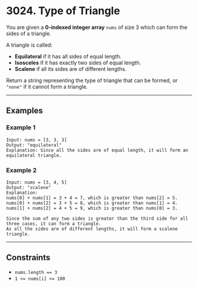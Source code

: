 # 3024. Type of Triangle

You are given a **0-indexed integer array** `nums` of size 3 which can form the sides of a triangle.

A triangle is called:
- **Equilateral** if it has all sides of equal length.
- **Isosceles** if it has exactly two sides of equal length.
- **Scalene** if all its sides are of different lengths.

Return a string representing the type of triangle that can be formed, or `"none"` if it cannot form a triangle.

---

## Examples

### Example 1

```
Input: nums = [3, 3, 3]
Output: "equilateral"
Explanation: Since all the sides are of equal length, it will form an equilateral triangle.
```

### Example 2

```
Input: nums = [3, 4, 5]
Output: "scalene"
Explanation:
nums[0] + nums[1] = 3 + 4 = 7, which is greater than nums[2] = 5.
nums[0] + nums[2] = 3 + 5 = 8, which is greater than nums[1] = 4.
nums[1] + nums[2] = 4 + 5 = 9, which is greater than nums[0] = 3.

Since the sum of any two sides is greater than the third side for all three cases, it can form a triangle.
As all the sides are of different lengths, it will form a scalene triangle.
```

---

## Constraints

- `nums.length == 3`
- `1 <= nums[i] <= 100`